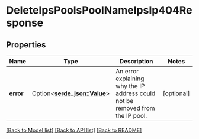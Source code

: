 # DeleteIpsPoolsPoolNameIpsIp404Response

## Properties

Name | Type | Description | Notes
------------ | ------------- | ------------- | -------------
**error** | Option<[**serde_json::Value**](.md)> | An error explaining why the IP address could not be removed from the IP pool. | [optional]

[[Back to Model list]](../README.md#documentation-for-models) [[Back to API list]](../README.md#documentation-for-api-endpoints) [[Back to README]](../README.md)


